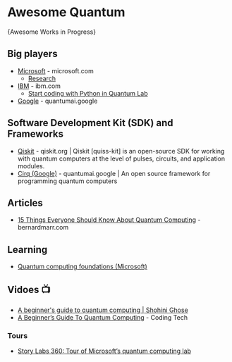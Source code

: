 # Awesome Quantum
{Awesome Works in Progress}

## Big players
* [Microsoft](https://azure.microsoft.com/en-us/solutions/quantum-computing/) - microsoft.com
  - [Research](https://www.microsoft.com/en-us/research/research-area/quantum-computing/?facet%5Btax%5D%5Bmsr-research-area%5D%5B0%5D=243138&sort_by=most-recent)
* [IBM](https://www.ibm.com/quantum-computing/) - ibm.com
  - [Start coding with Python in Quantum Lab](https://quantum-computing.ibm.com/lab)
* [Google](https://quantumai.google/) - quantumai.google


## Software Development Kit (SDK) and Frameworks
* [Qiskit](https://qiskit.org/) - qiskit.org | Qiskit [quiss-kit] is an open-source SDK for working with quantum computers at the level of pulses, circuits, and application modules.
* [Cirq (Google)](https://quantumai.google/cirq) - quantumai.google | An open source framework for programming quantum computers

## Articles
* [15 Things Everyone Should Know About Quantum Computing](https://bernardmarr.com/15-things-everyone-should-know-about-quantum-computing/) - bernardmarr.com


## Learning
* [Quantum computing foundations (Microsoft)](https://docs.microsoft.com/en-us/learn/paths/quantum-computing-fundamentals/)

## Vidoes :tv:
* [A beginner's guide to quantum computing | Shohini Ghose](https://www.youtube.com/watch?v=QuR969uMICM)
* [A Beginner’s Guide To Quantum Computing](https://www.youtube.com/watch?v=JRIPV0dPAd4) - Coding Tech
### Tours
* [Story Labs 360: Tour of Microsoft’s quantum computing lab](https://www.youtube.com/watch?v=BT43Ui3W8Do)
